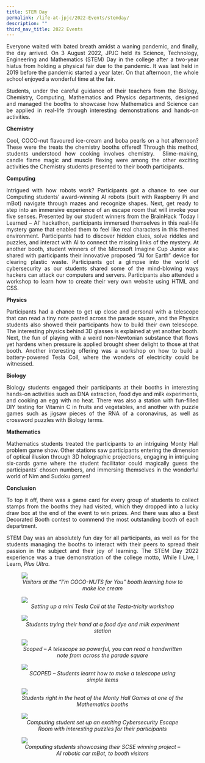 ```yaml
---
title: STEM Day
permalink: /life-at-jpjc/2022-Events/stemday/
description: ""
third_nav_title: 2022 Events
---
```

<div align=justify>
	
<p>Everyone waited with bated breath amidst a waning pandemic, and finally, the day arrived. On 3 August 2022, JPJC held its Science, Technology, Engineering and Mathematics (STEM) Day in the college after a two-year hiatus from holding a physical fair due to the pandemic. It was last held in 2019 before the pandemic started a year later. On that afternoon, the whole school enjoyed a wonderful time at the fair.</p>

<p>Students, under the careful guidance of their teachers from the Biology, Chemistry, Computing, Mathematics and Physics departments, designed and managed the booths to showcase how Mathematics and Science can be applied in real-life through interesting demonstrations and hands-on activities.</p>
	
<p><b>Chemistry</b></p>
<p>
Cool, COCO-nut flavoured ice-cream and boba pearls on a hot afternoon? These were the treats the chemistry booths offered! Through this method, students understood how cooking involves chemistry.  Slime-making, candle flame magic and muscle flexing were among the other exciting activities the Chemistry students presented to their booth participants.</p>

<p><b>Computing</b></p>
<p>
Intrigued with how robots work? Participants got a chance to see our Computing students’ award-winning AI robots (built with Raspberry Pi and mBot) navigate through mazes and recognize shapes. Next, get ready to step into an immersive experience of an escape room that will invoke your five senses. Presented by our student winners from the BrainHack ‘Today I Learned – AI’ hackathon, participants immersed themselves in this real-life mystery game that enabled them to feel like real characters in this themed environment. Participants had to discover hidden clues, solve riddles and puzzles, and interact with AI to connect the missing links of the mystery. At another booth, student winners of the Microsoft Imagine Cup Junior also shared with participants their innovative proposed “AI for Earth” device for clearing plastic waste. Participants got a glimpse into the world of cybersecurity as our students shared some of the mind-blowing ways hackers can attack our computers and servers. Participants also attended a workshop to learn how to create their very own website using HTML and CSS.</p>

<p><b>Physics</b></p>
<p>
Participants had a chance to get up close and personal with a telescope that can read a tiny note pasted across the parade square, and the Physics students also showed their participants how to build their own telescope. The interesting physics behind 3D glasses is explained at yet another booth. Next, the fun of playing with a weird non-Newtonian substance that flows yet hardens when pressure is applied brought sheer delight to those at that booth. Another interesting offering was a workshop on how to build a battery-powered Tesla Coil, where the wonders of electricity could be witnessed.</p>

<p><b>Biology</b></p>
<p>
Biology students engaged their participants at their booths in interesting hands-on activities such as DNA extraction, food dye and milk experiments, and cooking an egg with no heat. There was also a station with fun-filled DIY testing for Vitamin C in fruits and vegetables, and another with puzzle games such as jigsaw pieces of the RNA of a coronavirus, as well as crossword puzzles with Biology terms.</p>

<p><b>Mathematics</b></p>
<p>
Mathematics students treated the participants to an intriguing Monty Hall problem game show. Other stations saw participants entering the dimension of optical illusion through 3D holographic projections, engaging in intriguing six-cards game where the student facilitator could magically guess the participants’ chosen numbers, and immersing themselves in the wonderful world of Nim and Sudoku games!</p>

<p><b>Conclusion</b></p>
<p>
To top it off, there was a game card for every group of students to collect stamps from the booths they had visited, which they dropped into a lucky draw box at the end of the event to win prizes. And there was also a Best Decorated Booth contest to commend the most outstanding booth of each department.</p>

<p>STEM Day was an absolutely fun day for all participants, as well as for the students managing the booths to interact with their peers to spread their passion in the subject and their joy of learning. The STEM Day 2022 experience was a true demonstration of the college motto, While I Live, I Learn, <em>Plus Ultra.</em></p>
</div>

<figure><img src="/images/Life%20@%20JPJC/2022%20Events/STEM%20day/1%20Visitors%20at%20the%20“I’m%20COCO-NUTS%20for%20You”%20booth%20learning%20how%20to%20make%20ice%20cream.jpg"><figcaption align=center><em>Visitors at the “I’m COCO-NUTS for You” booth learning how to make ice cream</em></figcaption> </figure>


<figure><img src="/images/Life%20@%20JPJC/2022%20Events/STEM%20day/2%20Setting%20up%20a%20mini%20Tesla%20Coil%20at%20the%20Testa-tricity%20workshop.jpg"><figcaption align=center><em>Setting up a mini Tesla Coil at the Testa-tricity workshop</em></figcaption></figure> 

<figure><img src="/images/Life%20@%20JPJC/2022%20Events/STEM%20day/3%20Students%20trying%20their%20hand%20at%20a%20food%20dye%20and%20milk%20experiment%20station.jpg"><figcaption align=center><em>Students trying their hand at a food dye and milk experiment station</em></figcaption> </figure>


<figure><img src="/images/Life%20@%20JPJC/2022%20Events/STEM%20day/4%20see%20original.jpg"><figcaption align=center><em>Scoped – A telescope so powerful, you can read a handwritten note from across the parade square</em></figcaption></figure> 

<figure><img src="/images/Life%20@%20JPJC/2022%20Events/STEM%20day/5%20SCOPED%20–%20Students%20learnt%20how%20to%20make%20a%20telescope%20using%20simple%20items.jpg"><figcaption align=center><em>SCOPED – Students learnt how to make a telescope using simple items</em></figcaption> </figure>


<figure><img src="/images/Life%20@%20JPJC/2022%20Events/STEM%20day/6%20Students%20right%20in%20the%20heat%20of%20the%20Monty%20Hall%20Games%20at%20one%20of%20the%20Mathematics%20booths.jpg"><figcaption align=center><em>Students right in the heat of the Monty Hall Games at one of the Mathematics booths</em></figcaption> </figure>


<figure><img src="/images/Life%20@%20JPJC/2022%20Events/STEM%20day/7%20See%20original.jpg"><figcaption align=center><em>Computing student set up an exciting Cybersecurity Escape Room with interesting puzzles for their participants</em></figcaption> </figure>


<figure><img src="/images/Life%20@%20JPJC/2022%20Events/STEM%20day/8%20see%20original.jpg"><figcaption align=center><em>Computing students showcasing their SCSE winning project – AI robotic car mBot, to booth visitors</em></figcaption></figure>